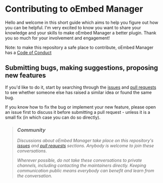 # Contributing to oEmbed Manager

Hello and welcome in this short guide which aims to help you figure out how you can be helpful. I'm very excited to know you want to share your knowledge and your skills to make oEmbed Manager a better plugin. Thank you so much for your involvement and engagement!

Note: to make this repository a safe place to contribute, oEmbed Manager has a [Code of Conduct](/CODE_OF_CONDUCT.md)

## Submitting bugs, making suggestions, proposing new features
If you'd like to do it, start by searching through the [issues](https://github.com/Pierre-Lannoy/wp-oembed-manager/issues) and [pull requests](https://github.com/Pierre-Lannoy/wp-oembed-manager/pulls) to see whether someone else has raised a similar idea or found the same bug.

If you know how to fix the bug or implement your new feature, please open an issue first to discuss it before submitting a pull request - unless it is a small fix (in which case you can do so directly).

> ### _Community_
> _Discussions about oEmbed Manager take place on this repository's [issues](https://github.com/Pierre-Lannoy/wp-oembed-manager/issues) and [pull requests](https://github.com/Pierre-Lannoy/wp-oembed-manager/pulls) sections. Anybody is welcome to join these conversations._
> 
> _Wherever possible, do not take these conversations to private channels, including contacting the maintainers directly. Keeping communication public means everybody can benefit and learn from the conversation._ 